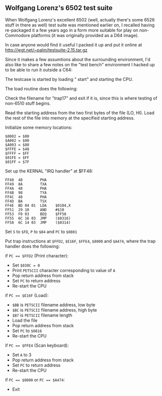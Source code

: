 Wolfgang Lorenz's 6502 test suite
---------------------------------

When Wolfgang Lorenz's excellent 6502 (well, actually there's some 6526 
stuff in there as well) test suite was mentioned earlier on, I recalled 
having re-packaged it a few years ago in a form more suitable for play 
on non-Commodore platforms (it was originally provided as a D64 image).

In case anyone would find it useful I packed it up and put it online at
http://jegt.net/~palm/testsuite-2.15.tar.gz

Since it makes a few assumtions about the surrounding environment, I'd 
also like to share a few notes on the "test bench" environment I hacked 
up to be able to run it outside a C64:

The testcase is started by loading " start" and starting the CPU.

The load routine does the following:

Check the filename for "trap17" and exit if it is, since this is where testing of non-6510 stuff begins.

Read the starting address from the two first bytes of the file (LO, HI). Load the rest of the file into memory at the specified starting address.

Initialize some memory locations:

    $0002 = $00
    $A002 = $00
    $A003 = $80
    $FFFE = $48
    $FFFF = $FF
    $01FE = $FF
    $01FF = $7F

Set up the KERNAL "IRQ handler" at $FF48:

    FF48  48        PHA
    FF49  8A        TXA
    FF4A  48        PHA
    FF4B  98        TYA
    FF4C  48        PHA
    FF4D  BA        TSX
    FF4E  BD 04 01  LDA    $0104,X
    FF51  29 10     AND    #$10
    FF53  F0 03     BEQ    $FF58
    FF55  6C 16 03  JMP    ($0316)
    FF58  6C 14 03  JMP    ($0314)

Set `S` to `$FD`, `P` to `$04` and `PC` to `$0801`

Put trap instructions at `$FFD2`, `$E16F`, `$FFE4`, `$8000` and `$A474`, where the trap handler does the following:

if `PC == $FFD2` (Print character):

- Set `$030C = 0`
- Print `PETSCII` character corresponding to value of `A`
- Pop return address from stack
- Set `PC` to return address
- Re-start the CPU

if `PC == $E16F` (Load):

- `$BB` is `PETSCII` filename address, low byte
- `$BC` is `PETSCII` filename address, high byte
- `$B7` is `PETSCII` filename length
- Load the file
- Pop return address from stack
- Set `PC` to `$0816`
- Re-start the CPU

if `PC == $FFE4` (Scan keyboard):

- Set `A` to 3
- Pop return address from stack
- Set `PC` to return address
- Re-start the CPU

if `PC == $8000` or `PC == $A474`:

- Exit
